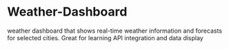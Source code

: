 # Weather-Dashboard
weather dashboard that shows real-time weather information and forecasts for selected cities. Great for learning API integration and data display

